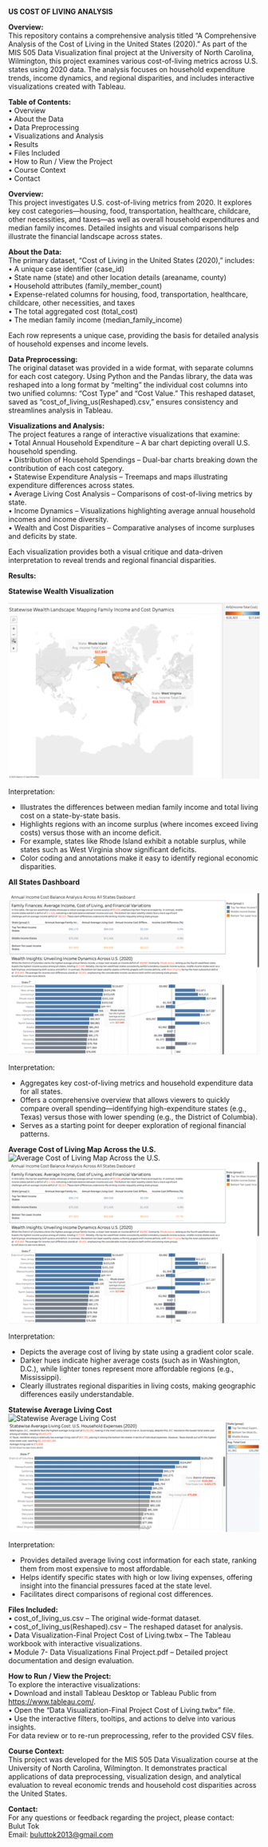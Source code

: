 <b>US COST OF LIVING ANALYSIS</b>

<b>Overview:</b>  
This repository contains a comprehensive analysis titled “A Comprehensive Analysis of the Cost of Living in the United States (2020).” As part of the MIS 505 Data Visualization final project at the University of North Carolina, Wilmington, this project examines various cost-of-living metrics across U.S. states using 2020 data. The analysis focuses on household expenditure trends, income dynamics, and regional disparities, and includes interactive visualizations created with Tableau.

<b>Table of Contents:</b>  
• Overview  
• About the Data  
• Data Preprocessing  
• Visualizations and Analysis  
• Results  
• Files Included  
• How to Run / View the Project  
• Course Context  
• Contact  

<b>Overview:</b>  
This project investigates U.S. cost-of-living metrics from 2020. It explores key cost categories—housing, food, transportation, healthcare, childcare, other necessities, and taxes—as well as overall household expenditures and median family incomes. Detailed insights and visual comparisons help illustrate the financial landscape across states.

<b>About the Data:</b>  
The primary dataset, “Cost of Living in the United States (2020),” includes:  
• A unique case identifier (case_id)  
• State name (state) and other location details (areaname, county)  
• Household attributes (family_member_count)  
• Expense-related columns for housing, food, transportation, healthcare, childcare, other necessities, and taxes  
• The total aggregated cost (total_cost)  
• The median family income (median_family_income)  

Each row represents a unique case, providing the basis for detailed analysis of household expenses and income levels.

<b>Data Preprocessing:</b>  
The original dataset was provided in a wide format, with separate columns for each cost category. Using Python and the Pandas library, the data was reshaped into a long format by “melting” the individual cost columns into two unified columns: “Cost Type” and “Cost Value.” This reshaped dataset, saved as “cost_of_living_us(Reshaped).csv,” ensures consistency and streamlines analysis in Tableau.

<b>Visualizations and Analysis:</b>  
The project features a range of interactive visualizations that examine:  
• Total Annual Household Expenditure – A bar chart depicting overall U.S. household spending.  
• Distribution of Household Spendings – Dual-bar charts breaking down the contribution of each cost category.  
• Statewise Expenditure Analysis – Treemaps and maps illustrating expenditure differences across states.  
• Average Living Cost Analysis – Comparisons of cost-of-living metrics by state.  
• Income Dynamics – Visualizations highlighting average annual household incomes and income diversity.  
• Wealth and Cost Disparities – Comparative analyses of income surpluses and deficits by state.  

Each visualization provides both a visual critique and data-driven interpretation to reveal trends and regional financial disparities.

<b>Results:</b>

<b>Statewise Wealth Visualization</b>  


![Result 1](Statewise_Wealth.png)

Interpretation:  
- Illustrates the differences between median family income and total living cost on a state-by-state basis.  
- Highlights regions with an income surplus (where incomes exceed living costs) versus those with an income deficit.  
- For example, states like Rhode Island exhibit a notable surplus, while states such as West Virginia show significant deficits.  
- Color coding and annotations make it easy to identify regional economic disparities.

<b>All States Dashboard</b>  

![Result 1](All_States_Dasboard.png)

Interpretation:  
- Aggregates key cost-of-living metrics and household expenditure data for all states.  
- Offers a comprehensive overview that allows viewers to quickly compare overall spending—identifying high-expenditure states (e.g., Texas) versus those with lower spending (e.g., the District of Columbia).  
- Serves as a starting point for deeper exploration of regional financial patterns.

<b>Average Cost of Living Map Across the U.S.</b>  
<img src="images/Average_Cost_of_Living_Map_Across_the_U.S..png" alt="Average Cost of Living Map Across the U.S." />  
![Result 1](All_States_Dasboard.png)

Interpretation:  
- Depicts the average cost of living by state using a gradient color scale.  
- Darker hues indicate higher average costs (such as in Washington, D.C.), while lighter tones represent more affordable regions (e.g., Mississippi).  
- Clearly illustrates regional disparities in living costs, making geographic differences easily understandable.

<b>Statewise Average Living Cost</b>  
<img src="images/Statewise_Average_Living_Cost.png" alt="Statewise Average Living Cost" />  
![Result 1](Statewise_Average_Living_Cost.png)

Interpretation:  
- Provides detailed average living cost information for each state, ranking them from most expensive to most affordable.  
- Helps identify specific states with high or low living expenses, offering insight into the financial pressures faced at the state level.  
- Facilitates direct comparisons of regional cost differences.

<b>Files Included:</b>  
• cost_of_living_us.csv – The original wide-format dataset.  
• cost_of_living_us(Reshaped).csv – The reshaped dataset for analysis.  
• Data Visualization-Final Project Cost of Living.twbx – The Tableau workbook with interactive visualizations.  
• Module 7- Data Visualizations Final Project.pdf – Detailed project documentation and design evaluation.

<b>How to Run / View the Project:</b>  
To explore the interactive visualizations:  
• Download and install Tableau Desktop or Tableau Public from https://www.tableau.com/.  
• Open the “Data Visualization-Final Project Cost of Living.twbx” file.  
• Use the interactive filters, tooltips, and actions to delve into various insights.  
For data review or to re-run preprocessing, refer to the provided CSV files.

<b>Course Context:</b>  
This project was developed for the MIS 505 Data Visualization course at the University of North Carolina, Wilmington. It demonstrates practical applications of data preprocessing, visualization design, and analytical evaluation to reveal economic trends and household cost disparities across the United States.

<b>Contact:</b>  
For any questions or feedback regarding the project, please contact:  
Bulut Tok  
Email: buluttok2013@gmail.com
